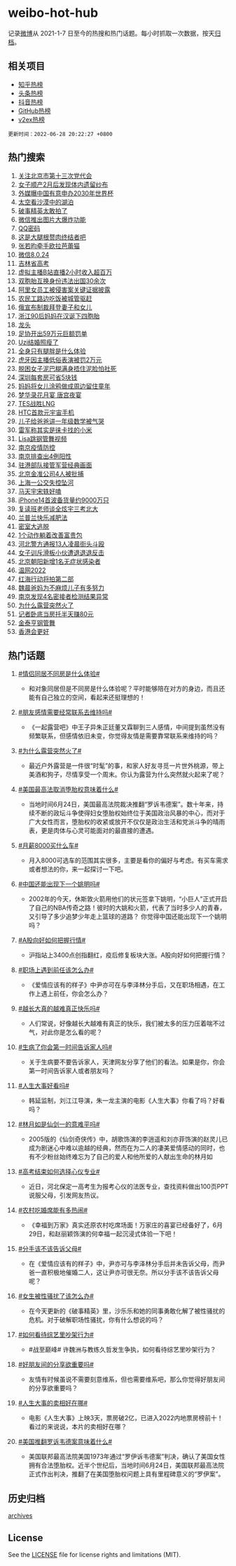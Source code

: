 # weibo-hot-hub

记录[微博](https://www.weibo.com)从 2021-1-7 日至今的热搜和热门话题。每小时抓取一次数据，按天[归档](archives)。

## 相关项目

- [知乎热榜](https://github.com/lonnyzhang423/zhihu-hot-hub)
- [头条热榜](https://github.com/lonnyzhang423/toutiao-hot-hub)
- [抖音热榜](https://github.com/lonnyzhang423/douyin-hot-hub)
- [GitHub热榜](https://github.com/lonnyzhang423/github-hot-hub)
- [v2ex热榜](https://github.com/lonnyzhang423/v2ex-hot-hub)


`更新时间：2022-06-28 20:22:27 +0800`

## 热门搜索

1. [关注北京市第十三次党代会](https://m.weibo.cn/search?containerid=100103type%3D1%26t%3D10%26q%3D%23%E5%85%B3%E6%B3%A8%E5%8C%97%E4%BA%AC%E5%B8%82%E7%AC%AC%E5%8D%81%E4%B8%89%E6%AC%A1%E5%85%9A%E4%BB%A3%E4%BC%9A%23&stream_entry_id=51&isnewpage=1&extparam=seat%3D1%26c_type%3D51%26dgr%3D0%26filter_type%3Drealtimehot%26pos%3D0%26cate%3D10103%26display_time%3D1656418946%26pre_seqid%3D1656418946397062340382&luicode=10000011&lfid=106003type%253D25%2526t%253D3%2526disable_hot%253D1%2526filter_type%253Drealtimehot)
1. [女子顺产2月后发现体内遗留纱布](https://m.weibo.cn/search?containerid=100103type%3D1%26t%3D10%26q%3D%23%E5%A5%B3%E5%AD%90%E9%A1%BA%E4%BA%A72%E6%9C%88%E5%90%8E%E5%8F%91%E7%8E%B0%E4%BD%93%E5%86%85%E9%81%97%E7%95%99%E7%BA%B1%E5%B8%83%23&stream_entry_id=31&isnewpage=1&extparam=seat%3D1%26c_type%3D31%26realpos%3D1%26cate%3D0%26lcate%3D5001%26dgr%3D0%26filter_type%3Drealtimehot%26flag%3D0%26pos%3D0%26display_time%3D1656418946%26pre_seqid%3D1656418946397062340382&luicode=10000011&lfid=106003type%253D25%2526t%253D3%2526disable_hot%253D1%2526filter_type%253Drealtimehot)
1. [外媒曝中国有意申办2030年世界杯](https://m.weibo.cn/search?containerid=100103type%3D1%26t%3D10%26q%3D%23%E5%A4%96%E5%AA%92%E6%9B%9D%E4%B8%AD%E5%9B%BD%E6%9C%89%E6%84%8F%E7%94%B3%E5%8A%9E2030%E5%B9%B4%E4%B8%96%E7%95%8C%E6%9D%AF%23&stream_entry_id=31&isnewpage=1&extparam=seat%3D1%26c_type%3D31%26realpos%3D2%26cate%3D0%26lcate%3D5001%26dgr%3D0%26filter_type%3Drealtimehot%26flag%3D1%26pos%3D1%26display_time%3D1656418946%26pre_seqid%3D1656418946397062340382&luicode=10000011&lfid=106003type%253D25%2526t%253D3%2526disable_hot%253D1%2526filter_type%253Drealtimehot)
1. [太空看沙漠中的湖泊](https://m.weibo.cn/search?containerid=100103type%3D1%26t%3D10%26q%3D%23%E5%A4%AA%E7%A9%BA%E7%9C%8B%E6%B2%99%E6%BC%A0%E4%B8%AD%E7%9A%84%E6%B9%96%E6%B3%8A%23&stream_entry_id=31&isnewpage=1&extparam=seat%3D1%26c_type%3D31%26realpos%3D3%26cate%3D0%26lcate%3D5001%26dgr%3D0%26filter_type%3Drealtimehot%26flag%3D0%26pos%3D2%26display_time%3D1656418946%26pre_seqid%3D1656418946397062340382&luicode=10000011&lfid=106003type%253D25%2526t%253D3%2526disable_hot%253D1%2526filter_type%253Drealtimehot)
1. [破事精英太敢拍了](https://m.weibo.cn/search?containerid=100103type%3D1%26t%3D10%26q%3D%23%E7%A0%B4%E4%BA%8B%E7%B2%BE%E8%8B%B1%E5%A4%AA%E6%95%A2%E6%8B%8D%E4%BA%86%23&stream_entry_id=31&isnewpage=1&extparam=seat%3D1%26c_type%3D31%26dgr%3D0%26cate%3D0%26lcate%3D5001%26filter_type%3Drealtimehot%26pos%3D3%26adid%3D158594%26display_time%3D1656418946%26pre_seqid%3D1656418946397062340382&luicode=10000011&lfid=106003type%253D25%2526t%253D3%2526disable_hot%253D1%2526filter_type%253Drealtimehot)
1. [微信推出图片大爆炸功能](https://m.weibo.cn/search?containerid=100103type%3D1%26t%3D10%26q%3D%23%E5%BE%AE%E4%BF%A1%E6%8E%A8%E5%87%BA%E5%9B%BE%E7%89%87%E5%A4%A7%E7%88%86%E7%82%B8%E5%8A%9F%E8%83%BD%23&stream_entry_id=31&isnewpage=1&extparam=seat%3D1%26c_type%3D31%26realpos%3D4%26cate%3D0%26lcate%3D5001%26dgr%3D0%26filter_type%3Drealtimehot%26flag%3D0%26pos%3D4%26display_time%3D1656418946%26pre_seqid%3D1656418946397062340382&luicode=10000011&lfid=106003type%253D25%2526t%253D3%2526disable_hot%253D1%2526filter_type%253Drealtimehot)
1. [QQ密码](https://m.weibo.cn/search?containerid=100103type%3D1%26t%3D10%26q%3DQQ%E5%AF%86%E7%A0%81&stream_entry_id=31&isnewpage=1&extparam=seat%3D1%26c_type%3D31%26realpos%3D5%26cate%3D0%26lcate%3D5001%26dgr%3D0%26filter_type%3Drealtimehot%26flag%3D1%26pos%3D5%26display_time%3D1656418946%26pre_seqid%3D1656418946397062340382&luicode=10000011&lfid=106003type%253D25%2526t%253D3%2526disable_hot%253D1%2526filter_type%253Drealtimehot)
1. [这是大腿根赘肉终结者吧](https://m.weibo.cn/search?containerid=100103type%3D1%26t%3D10%26q%3D%23%E8%BF%99%E6%98%AF%E5%A4%A7%E8%85%BF%E6%A0%B9%E8%B5%98%E8%82%89%E7%BB%88%E7%BB%93%E8%80%85%E5%90%A7%23&stream_entry_id=31&isnewpage=1&extparam=seat%3D1%26c_type%3D31%26realpos%3D6%26cate%3D0%26lcate%3D5001%26dgr%3D0%26filter_type%3Drealtimehot%26flag%3D16%26pos%3D6%26display_time%3D1656418946%26pre_seqid%3D1656418946397062340382&luicode=10000011&lfid=106003type%253D25%2526t%253D3%2526disable_hot%253D1%2526filter_type%253Drealtimehot)
1. [张若昀牵手欧拉芭蕾猫](https://m.weibo.cn/search?containerid=100103type%3D1%26t%3D10%26q%3D%23%E5%BC%A0%E8%8B%A5%E6%98%80%E7%89%B5%E6%89%8B%E6%AC%A7%E6%8B%89%E8%8A%AD%E8%95%BE%E7%8C%AB%23&stream_entry_id=31&isnewpage=1&extparam=seat%3D1%26c_type%3D31%26dgr%3D0%26cate%3D0%26topic_ad%3D1%26lcate%3D5001%26filter_type%3Drealtimehot%26pos%3D7%26adid%3D158506%26display_time%3D1656418946%26pre_seqid%3D1656418946397062340382&luicode=10000011&lfid=106003type%253D25%2526t%253D3%2526disable_hot%253D1%2526filter_type%253Drealtimehot)
1. [微信8.0.24](https://m.weibo.cn/search?containerid=100103type%3D1%26t%3D10%26q%3D%23%E5%BE%AE%E4%BF%A18.0.24%23&stream_entry_id=31&isnewpage=1&extparam=seat%3D1%26c_type%3D31%26realpos%3D7%26cate%3D0%26lcate%3D5001%26dgr%3D0%26filter_type%3Drealtimehot%26flag%3D0%26pos%3D8%26display_time%3D1656418946%26pre_seqid%3D1656418946397062340382&luicode=10000011&lfid=106003type%253D25%2526t%253D3%2526disable_hot%253D1%2526filter_type%253Drealtimehot)
1. [吉林省高考](https://m.weibo.cn/search?containerid=100103type%3D1%26t%3D10%26q%3D%23%E5%90%89%E6%9E%97%E7%9C%81%E9%AB%98%E8%80%83%23&stream_entry_id=31&isnewpage=1&extparam=seat%3D1%26c_type%3D31%26realpos%3D8%26cate%3D0%26lcate%3D5001%26dgr%3D0%26filter_type%3Drealtimehot%26flag%3D1%26pos%3D9%26display_time%3D1656418946%26pre_seqid%3D1656418946397062340382&luicode=10000011&lfid=106003type%253D25%2526t%253D3%2526disable_hot%253D1%2526filter_type%253Drealtimehot)
1. [虚拟主播B站直播2小时收入超百万](https://m.weibo.cn/search?containerid=100103type%3D1%26t%3D10%26q%3D%23%E8%99%9A%E6%8B%9F%E4%B8%BB%E6%92%ADB%E7%AB%99%E7%9B%B4%E6%92%AD2%E5%B0%8F%E6%97%B6%E6%94%B6%E5%85%A5%E8%B6%85%E7%99%BE%E4%B8%87%23&stream_entry_id=31&isnewpage=1&extparam=seat%3D1%26c_type%3D31%26realpos%3D9%26cate%3D0%26lcate%3D5001%26dgr%3D0%26filter_type%3Drealtimehot%26flag%3D0%26pos%3D10%26display_time%3D1656418946%26pre_seqid%3D1656418946397062340382&luicode=10000011&lfid=106003type%253D25%2526t%253D3%2526disable_hot%253D1%2526filter_type%253Drealtimehot)
1. [双胞胎互换身份违法出国30余次](https://m.weibo.cn/search?containerid=100103type%3D1%26t%3D10%26q%3D%23%E5%8F%8C%E8%83%9E%E8%83%8E%E4%BA%92%E6%8D%A2%E8%BA%AB%E4%BB%BD%E8%BF%9D%E6%B3%95%E5%87%BA%E5%9B%BD30%E4%BD%99%E6%AC%A1%23&stream_entry_id=31&isnewpage=1&extparam=seat%3D1%26c_type%3D31%26realpos%3D10%26cate%3D0%26lcate%3D5001%26dgr%3D0%26filter_type%3Drealtimehot%26flag%3D0%26pos%3D11%26display_time%3D1656418946%26pre_seqid%3D1656418946397062340382&luicode=10000011&lfid=106003type%253D25%2526t%253D3%2526disable_hot%253D1%2526filter_type%253Drealtimehot)
1. [阿里女员工被侵害案关键证据披露](https://m.weibo.cn/search?containerid=100103type%3D1%26t%3D10%26q%3D%23%E9%98%BF%E9%87%8C%E5%A5%B3%E5%91%98%E5%B7%A5%E8%A2%AB%E4%BE%B5%E5%AE%B3%E6%A1%88%E5%85%B3%E9%94%AE%E8%AF%81%E6%8D%AE%E6%8A%AB%E9%9C%B2%23&stream_entry_id=31&isnewpage=1&extparam=seat%3D1%26c_type%3D31%26realpos%3D11%26cate%3D0%26lcate%3D5001%26dgr%3D0%26filter_type%3Drealtimehot%26flag%3D0%26pos%3D12%26display_time%3D1656418946%26pre_seqid%3D1656418946397062340382&luicode=10000011&lfid=106003type%253D25%2526t%253D3%2526disable_hot%253D1%2526filter_type%253Drealtimehot)
1. [农民工路边吃饭被城管驱赶](https://m.weibo.cn/search?containerid=100103type%3D1%26t%3D10%26q%3D%23%E5%86%9C%E6%B0%91%E5%B7%A5%E8%B7%AF%E8%BE%B9%E5%90%83%E9%A5%AD%E8%A2%AB%E5%9F%8E%E7%AE%A1%E9%A9%B1%E8%B5%B6%23&stream_entry_id=31&isnewpage=1&extparam=seat%3D1%26c_type%3D31%26realpos%3D12%26cate%3D0%26lcate%3D5001%26dgr%3D0%26filter_type%3Drealtimehot%26flag%3D0%26pos%3D13%26display_time%3D1656418946%26pre_seqid%3D1656418946397062340382&luicode=10000011&lfid=106003type%253D25%2526t%253D3%2526disable_hot%253D1%2526filter_type%253Drealtimehot)
1. [俄宣布制裁拜登妻子和女儿](https://m.weibo.cn/search?containerid=100103type%3D1%26t%3D10%26q%3D%23%E4%BF%84%E5%AE%A3%E5%B8%83%E5%88%B6%E8%A3%81%E6%8B%9C%E7%99%BB%E5%A6%BB%E5%AD%90%E5%92%8C%E5%A5%B3%E5%84%BF%23&stream_entry_id=31&isnewpage=1&extparam=seat%3D1%26c_type%3D31%26realpos%3D13%26cate%3D0%26lcate%3D5001%26dgr%3D0%26filter_type%3Drealtimehot%26flag%3D1%26pos%3D14%26display_time%3D1656418946%26pre_seqid%3D1656418946397062340382&luicode=10000011&lfid=106003type%253D25%2526t%253D3%2526disable_hot%253D1%2526filter_type%253Drealtimehot)
1. [浙江90后妈妈在汉诞下四胞胎](https://m.weibo.cn/search?containerid=100103type%3D1%26t%3D10%26q%3D%23%E6%B5%99%E6%B1%9F90%E5%90%8E%E5%A6%88%E5%A6%88%E5%9C%A8%E6%B1%89%E8%AF%9E%E4%B8%8B%E5%9B%9B%E8%83%9E%E8%83%8E%23&stream_entry_id=31&isnewpage=1&extparam=seat%3D1%26c_type%3D31%26realpos%3D14%26cate%3D0%26lcate%3D5001%26dgr%3D0%26filter_type%3Drealtimehot%26flag%3D0%26pos%3D15%26display_time%3D1656418946%26pre_seqid%3D1656418946397062340382&luicode=10000011&lfid=106003type%253D25%2526t%253D3%2526disable_hot%253D1%2526filter_type%253Drealtimehot)
1. [龙头](https://m.weibo.cn/search?containerid=100103type%3D1%26t%3D10%26q%3D%E9%BE%99%E5%A4%B4&stream_entry_id=31&isnewpage=1&extparam=seat%3D1%26c_type%3D31%26realpos%3D15%26cate%3D0%26lcate%3D5001%26dgr%3D0%26filter_type%3Drealtimehot%26flag%3D1%26pos%3D16%26display_time%3D1656418946%26pre_seqid%3D1656418946397062340382&luicode=10000011&lfid=106003type%253D25%2526t%253D3%2526disable_hot%253D1%2526filter_type%253Drealtimehot)
1. [足协开出59万元巨额罚单](https://m.weibo.cn/search?containerid=100103type%3D1%26t%3D10%26q%3D%23%E8%B6%B3%E5%8D%8F%E5%BC%80%E5%87%BA59%E4%B8%87%E5%85%83%E5%B7%A8%E9%A2%9D%E7%BD%9A%E5%8D%95%23&stream_entry_id=31&isnewpage=1&extparam=seat%3D1%26c_type%3D31%26realpos%3D16%26cate%3D0%26lcate%3D5001%26dgr%3D0%26filter_type%3Drealtimehot%26flag%3D1%26pos%3D17%26display_time%3D1656418946%26pre_seqid%3D1656418946397062340382&luicode=10000011&lfid=106003type%253D25%2526t%253D3%2526disable_hot%253D1%2526filter_type%253Drealtimehot)
1. [Uzi结婚照瘦了](https://m.weibo.cn/search?containerid=100103type%3D1%26t%3D10%26q%3D%23Uzi%E7%BB%93%E5%A9%9A%E7%85%A7%E7%98%A6%E4%BA%86%23&stream_entry_id=31&isnewpage=1&extparam=seat%3D1%26c_type%3D31%26realpos%3D17%26cate%3D0%26lcate%3D5001%26dgr%3D0%26filter_type%3Drealtimehot%26flag%3D0%26pos%3D18%26display_time%3D1656418946%26pre_seqid%3D1656418946397062340382&luicode=10000011&lfid=106003type%253D25%2526t%253D3%2526disable_hot%253D1%2526filter_type%253Drealtimehot)
1. [全身只有腿胖是什么体验](https://m.weibo.cn/search?containerid=100103type%3D1%26t%3D10%26q%3D%23%E5%85%A8%E8%BA%AB%E5%8F%AA%E6%9C%89%E8%85%BF%E8%83%96%E6%98%AF%E4%BB%80%E4%B9%88%E4%BD%93%E9%AA%8C%23&stream_entry_id=31&isnewpage=1&extparam=seat%3D1%26c_type%3D31%26realpos%3D18%26cate%3D0%26lcate%3D5001%26dgr%3D0%26filter_type%3Drealtimehot%26flag%3D0%26pos%3D19%26display_time%3D1656418946%26pre_seqid%3D1656418946397062340382&luicode=10000011&lfid=106003type%253D25%2526t%253D3%2526disable_hot%253D1%2526filter_type%253Drealtimehot)
1. [虎牙因主播低俗表演被罚2万元](https://m.weibo.cn/search?containerid=100103type%3D1%26t%3D10%26q%3D%23%E8%99%8E%E7%89%99%E5%9B%A0%E4%B8%BB%E6%92%AD%E4%BD%8E%E4%BF%97%E8%A1%A8%E6%BC%94%E8%A2%AB%E7%BD%9A2%E4%B8%87%E5%85%83%23&stream_entry_id=31&isnewpage=1&extparam=seat%3D1%26c_type%3D31%26realpos%3D19%26cate%3D0%26lcate%3D5001%26dgr%3D0%26filter_type%3Drealtimehot%26flag%3D0%26pos%3D20%26display_time%3D1656418946%26pre_seqid%3D1656418946397062340382&luicode=10000011&lfid=106003type%253D25%2526t%253D3%2526disable_hot%253D1%2526filter_type%253Drealtimehot)
1. [脱困女子泥巴糊满身捂住泥脸怕社死](https://m.weibo.cn/search?containerid=100103type%3D1%26t%3D10%26q%3D%23%E8%84%B1%E5%9B%B0%E5%A5%B3%E5%AD%90%E6%B3%A5%E5%B7%B4%E7%B3%8A%E6%BB%A1%E8%BA%AB%E6%8D%82%E4%BD%8F%E6%B3%A5%E8%84%B8%E6%80%95%E7%A4%BE%E6%AD%BB%23&stream_entry_id=31&isnewpage=1&extparam=seat%3D1%26c_type%3D31%26realpos%3D20%26cate%3D0%26lcate%3D5001%26dgr%3D0%26filter_type%3Drealtimehot%26flag%3D0%26pos%3D21%26display_time%3D1656418946%26pre_seqid%3D1656418946397062340382&luicode=10000011&lfid=106003type%253D25%2526t%253D3%2526disable_hot%253D1%2526filter_type%253Drealtimehot)
1. [深圳每套房可省5块钱](https://m.weibo.cn/search?containerid=100103type%3D1%26t%3D10%26q%3D%23%E6%B7%B1%E5%9C%B3%E6%AF%8F%E5%A5%97%E6%88%BF%E5%8F%AF%E7%9C%815%E5%9D%97%E9%92%B1%23&stream_entry_id=31&isnewpage=1&extparam=seat%3D1%26c_type%3D31%26realpos%3D21%26cate%3D0%26lcate%3D5001%26dgr%3D0%26filter_type%3Drealtimehot%26flag%3D0%26pos%3D22%26display_time%3D1656418946%26pre_seqid%3D1656418946397062340382&luicode=10000011&lfid=106003type%253D25%2526t%253D3%2526disable_hot%253D1%2526filter_type%253Drealtimehot)
1. [妈妈将女儿涂鸦做成周边留住童年](https://m.weibo.cn/search?containerid=100103type%3D1%26t%3D10%26q%3D%23%E5%A6%88%E5%A6%88%E5%B0%86%E5%A5%B3%E5%84%BF%E6%B6%82%E9%B8%A6%E5%81%9A%E6%88%90%E5%91%A8%E8%BE%B9%E7%95%99%E4%BD%8F%E7%AB%A5%E5%B9%B4%23&stream_entry_id=31&isnewpage=1&extparam=seat%3D1%26c_type%3D31%26realpos%3D22%26cate%3D0%26lcate%3D5001%26dgr%3D0%26filter_type%3Drealtimehot%26flag%3D0%26pos%3D23%26display_time%3D1656418946%26pre_seqid%3D1656418946397062340382&luicode=10000011&lfid=106003type%253D25%2526t%253D3%2526disable_hot%253D1%2526filter_type%253Drealtimehot)
1. [梦华录花月宴 唐宫夜宴](https://m.weibo.cn/search?containerid=100103type%3D1%26t%3D10%26q%3D%E6%A2%A6%E5%8D%8E%E5%BD%95%E8%8A%B1%E6%9C%88%E5%AE%B4+%E5%94%90%E5%AE%AB%E5%A4%9C%E5%AE%B4&stream_entry_id=31&isnewpage=1&extparam=seat%3D1%26c_type%3D31%26realpos%3D23%26cate%3D0%26lcate%3D5001%26dgr%3D0%26filter_type%3Drealtimehot%26flag%3D0%26pos%3D24%26display_time%3D1656418946%26pre_seqid%3D1656418946397062340382&luicode=10000011&lfid=106003type%253D25%2526t%253D3%2526disable_hot%253D1%2526filter_type%253Drealtimehot)
1. [TES战胜LNG](https://m.weibo.cn/search?containerid=100103type%3D1%26t%3D10%26q%3D%23TES%E6%88%98%E8%83%9CLNG%23&stream_entry_id=31&isnewpage=1&extparam=seat%3D1%26c_type%3D31%26realpos%3D24%26cate%3D0%26lcate%3D5001%26dgr%3D0%26filter_type%3Drealtimehot%26flag%3D1%26pos%3D25%26display_time%3D1656418946%26pre_seqid%3D1656418946397062340382&luicode=10000011&lfid=106003type%253D25%2526t%253D3%2526disable_hot%253D1%2526filter_type%253Drealtimehot)
1. [HTC首款元宇宙手机](https://m.weibo.cn/search?containerid=100103type%3D1%26t%3D10%26q%3D%23HTC%E9%A6%96%E6%AC%BE%E5%85%83%E5%AE%87%E5%AE%99%E6%89%8B%E6%9C%BA%23&stream_entry_id=31&isnewpage=1&extparam=seat%3D1%26c_type%3D31%26realpos%3D25%26cate%3D0%26lcate%3D5001%26dgr%3D0%26filter_type%3Drealtimehot%26flag%3D1%26pos%3D26%26display_time%3D1656418946%26pre_seqid%3D1656418946397062340382&luicode=10000011&lfid=106003type%253D25%2526t%253D3%2526disable_hot%253D1%2526filter_type%253Drealtimehot)
1. [儿子给爸爸讲一年级数学被气哭](https://m.weibo.cn/search?containerid=100103type%3D1%26t%3D10%26q%3D%23%E5%84%BF%E5%AD%90%E7%BB%99%E7%88%B8%E7%88%B8%E8%AE%B2%E4%B8%80%E5%B9%B4%E7%BA%A7%E6%95%B0%E5%AD%A6%E8%A2%AB%E6%B0%94%E5%93%AD%23&stream_entry_id=31&isnewpage=1&extparam=seat%3D1%26c_type%3D31%26realpos%3D26%26cate%3D0%26lcate%3D5001%26dgr%3D0%26filter_type%3Drealtimehot%26flag%3D0%26pos%3D27%26display_time%3D1656418946%26pre_seqid%3D1656418946397062340382&luicode=10000011&lfid=106003type%253D25%2526t%253D3%2526disable_hot%253D1%2526filter_type%253Drealtimehot)
1. [雷军称其实是徕卡找的小米](https://m.weibo.cn/search?containerid=100103type%3D1%26t%3D10%26q%3D%23%E9%9B%B7%E5%86%9B%E7%A7%B0%E5%85%B6%E5%AE%9E%E6%98%AF%E5%BE%95%E5%8D%A1%E6%89%BE%E7%9A%84%E5%B0%8F%E7%B1%B3%23&stream_entry_id=31&isnewpage=1&extparam=seat%3D1%26c_type%3D31%26realpos%3D27%26cate%3D0%26lcate%3D5001%26dgr%3D0%26filter_type%3Drealtimehot%26flag%3D1%26pos%3D28%26display_time%3D1656418946%26pre_seqid%3D1656418946397062340382&luicode=10000011&lfid=106003type%253D25%2526t%253D3%2526disable_hot%253D1%2526filter_type%253Drealtimehot)
1. [Lisa跳钢管舞视频](https://m.weibo.cn/search?containerid=100103type%3D1%26t%3D10%26q%3D%23Lisa%E8%B7%B3%E9%92%A2%E7%AE%A1%E8%88%9E%E8%A7%86%E9%A2%91%23&stream_entry_id=31&isnewpage=1&extparam=seat%3D1%26c_type%3D31%26realpos%3D28%26cate%3D0%26lcate%3D5001%26dgr%3D0%26filter_type%3Drealtimehot%26flag%3D0%26pos%3D29%26display_time%3D1656418946%26pre_seqid%3D1656418946397062340382&luicode=10000011&lfid=106003type%253D25%2526t%253D3%2526disable_hot%253D1%2526filter_type%253Drealtimehot)
1. [南京疫情防控](https://m.weibo.cn/search?containerid=100103type%3D1%26t%3D10%26q%3D%23%E5%8D%97%E4%BA%AC%E7%96%AB%E6%83%85%E9%98%B2%E6%8E%A7%23&stream_entry_id=31&isnewpage=1&extparam=seat%3D1%26c_type%3D31%26realpos%3D29%26cate%3D0%26lcate%3D5001%26dgr%3D0%26filter_type%3Drealtimehot%26flag%3D0%26pos%3D30%26display_time%3D1656418946%26pre_seqid%3D1656418946397062340382&luicode=10000011&lfid=106003type%253D25%2526t%253D3%2526disable_hot%253D1%2526filter_type%253Drealtimehot)
1. [南京排查出4例阳性](https://m.weibo.cn/search?containerid=100103type%3D1%26t%3D10%26q%3D%23%E5%8D%97%E4%BA%AC%E6%8E%92%E6%9F%A5%E5%87%BA4%E4%BE%8B%E9%98%B3%E6%80%A7%23&stream_entry_id=31&isnewpage=1&extparam=seat%3D1%26c_type%3D31%26realpos%3D30%26cate%3D0%26lcate%3D5001%26dgr%3D0%26filter_type%3Drealtimehot%26flag%3D1%26pos%3D31%26display_time%3D1656418946%26pre_seqid%3D1656418946397062340382&luicode=10000011&lfid=106003type%253D25%2526t%253D3%2526disable_hot%253D1%2526filter_type%253Drealtimehot)
1. [驻港部队接管军营经典画面](https://m.weibo.cn/search?containerid=100103type%3D1%26t%3D10%26q%3D%23%E9%A9%BB%E6%B8%AF%E9%83%A8%E9%98%9F%E6%8E%A5%E7%AE%A1%E5%86%9B%E8%90%A5%E7%BB%8F%E5%85%B8%E7%94%BB%E9%9D%A2%23&stream_entry_id=31&isnewpage=1&extparam=seat%3D1%26c_type%3D31%26realpos%3D31%26cate%3D0%26lcate%3D5001%26dgr%3D0%26filter_type%3Drealtimehot%26flag%3D0%26pos%3D32%26display_time%3D1656418946%26pre_seqid%3D1656418946397062340382&luicode=10000011&lfid=106003type%253D25%2526t%253D3%2526disable_hot%253D1%2526filter_type%253Drealtimehot)
1. [北京金准公司4人被批捕](https://m.weibo.cn/search?containerid=100103type%3D1%26t%3D10%26q%3D%23%E5%8C%97%E4%BA%AC%E9%87%91%E5%87%86%E5%85%AC%E5%8F%B84%E4%BA%BA%E8%A2%AB%E6%89%B9%E6%8D%95%23&stream_entry_id=31&isnewpage=1&extparam=seat%3D1%26c_type%3D31%26realpos%3D32%26cate%3D0%26lcate%3D5001%26dgr%3D0%26filter_type%3Drealtimehot%26flag%3D0%26pos%3D33%26display_time%3D1656418946%26pre_seqid%3D1656418946397062340382&luicode=10000011&lfid=106003type%253D25%2526t%253D3%2526disable_hot%253D1%2526filter_type%253Drealtimehot)
1. [上海一公交失控坠河](https://m.weibo.cn/search?containerid=100103type%3D1%26t%3D10%26q%3D%23%E4%B8%8A%E6%B5%B7%E4%B8%80%E5%85%AC%E4%BA%A4%E5%A4%B1%E6%8E%A7%E5%9D%A0%E6%B2%B3%23&stream_entry_id=31&isnewpage=1&extparam=seat%3D1%26c_type%3D31%26realpos%3D33%26cate%3D0%26lcate%3D5001%26dgr%3D0%26filter_type%3Drealtimehot%26flag%3D0%26pos%3D34%26display_time%3D1656418946%26pre_seqid%3D1656418946397062340382&luicode=10000011&lfid=106003type%253D25%2526t%253D3%2526disable_hot%253D1%2526filter_type%253Drealtimehot)
1. [马天宇宋轶好嗑](https://m.weibo.cn/search?containerid=100103type%3D1%26t%3D10%26q%3D%E9%A9%AC%E5%A4%A9%E5%AE%87%E5%AE%8B%E8%BD%B6%E5%A5%BD%E5%97%91&stream_entry_id=31&isnewpage=1&extparam=seat%3D1%26c_type%3D31%26realpos%3D34%26cate%3D0%26lcate%3D5001%26dgr%3D0%26filter_type%3Drealtimehot%26flag%3D0%26pos%3D35%26display_time%3D1656418946%26pre_seqid%3D1656418946397062340382&luicode=10000011&lfid=106003type%253D25%2526t%253D3%2526disable_hot%253D1%2526filter_type%253Drealtimehot)
1. [iPhone14首波备货量约9000万只](https://m.weibo.cn/search?containerid=100103type%3D1%26t%3D10%26q%3D%23iPhone14%E9%A6%96%E6%B3%A2%E5%A4%87%E8%B4%A7%E9%87%8F%E7%BA%A69000%E4%B8%87%E5%8F%AA%23&stream_entry_id=31&isnewpage=1&extparam=seat%3D1%26c_type%3D31%26realpos%3D35%26cate%3D0%26lcate%3D5001%26dgr%3D0%26filter_type%3Drealtimehot%26flag%3D0%26pos%3D36%26display_time%3D1656418946%26pre_seqid%3D1656418946397062340382&luicode=10000011&lfid=106003type%253D25%2526t%253D3%2526disable_hot%253D1%2526filter_type%253Drealtimehot)
1. [复读班老师谈全炫宇三考北大](https://m.weibo.cn/search?containerid=100103type%3D1%26t%3D10%26q%3D%23%E5%A4%8D%E8%AF%BB%E7%8F%AD%E8%80%81%E5%B8%88%E8%B0%88%E5%85%A8%E7%82%AB%E5%AE%87%E4%B8%89%E8%80%83%E5%8C%97%E5%A4%A7%23&stream_entry_id=31&isnewpage=1&extparam=seat%3D1%26c_type%3D31%26realpos%3D36%26cate%3D0%26lcate%3D5001%26dgr%3D0%26filter_type%3Drealtimehot%26flag%3D0%26pos%3D37%26display_time%3D1656418946%26pre_seqid%3D1656418946397062340382&luicode=10000011&lfid=106003type%253D25%2526t%253D3%2526disable_hot%253D1%2526filter_type%253Drealtimehot)
1. [兰普兰快乐减肥法](https://m.weibo.cn/search?containerid=100103type%3D1%26t%3D10%26q%3D%23%E5%85%B0%E6%99%AE%E5%85%B0%E5%BF%AB%E4%B9%90%E5%87%8F%E8%82%A5%E6%B3%95%23&stream_entry_id=31&isnewpage=1&extparam=seat%3D1%26c_type%3D31%26realpos%3D37%26cate%3D0%26lcate%3D5001%26dgr%3D0%26filter_type%3Drealtimehot%26flag%3D1%26pos%3D38%26display_time%3D1656418946%26pre_seqid%3D1656418946397062340382&luicode=10000011&lfid=106003type%253D25%2526t%253D3%2526disable_hot%253D1%2526filter_type%253Drealtimehot)
1. [密室大逃脱](https://m.weibo.cn/search?containerid=100103type%3D1%26t%3D10%26q%3D%E5%AF%86%E5%AE%A4%E5%A4%A7%E9%80%83%E8%84%B1&stream_entry_id=31&isnewpage=1&extparam=seat%3D1%26c_type%3D31%26realpos%3D38%26cate%3D0%26lcate%3D5001%26dgr%3D0%26filter_type%3Drealtimehot%26flag%3D0%26pos%3D39%26display_time%3D1656418946%26pre_seqid%3D1656418946397062340382&luicode=10000011&lfid=106003type%253D25%2526t%253D3%2526disable_hot%253D1%2526filter_type%253Drealtimehot)
1. [1个动作躺着改善富贵包](https://m.weibo.cn/search?containerid=100103type%3D1%26t%3D10%26q%3D%231%E4%B8%AA%E5%8A%A8%E4%BD%9C%E8%BA%BA%E7%9D%80%E6%94%B9%E5%96%84%E5%AF%8C%E8%B4%B5%E5%8C%85%23&stream_entry_id=31&isnewpage=1&extparam=seat%3D1%26c_type%3D31%26realpos%3D39%26cate%3D0%26lcate%3D5001%26dgr%3D0%26filter_type%3Drealtimehot%26flag%3D0%26pos%3D40%26display_time%3D1656418946%26pre_seqid%3D1656418946397062340382&luicode=10000011&lfid=106003type%253D25%2526t%253D3%2526disable_hot%253D1%2526filter_type%253Drealtimehot)
1. [河北警方通报13人凌晨街头斗殴](https://m.weibo.cn/search?containerid=100103type%3D1%26t%3D10%26q%3D%23%E6%B2%B3%E5%8C%97%E8%AD%A6%E6%96%B9%E9%80%9A%E6%8A%A513%E4%BA%BA%E5%87%8C%E6%99%A8%E8%A1%97%E5%A4%B4%E6%96%97%E6%AE%B4%23&stream_entry_id=31&isnewpage=1&extparam=seat%3D1%26c_type%3D31%26realpos%3D40%26cate%3D0%26lcate%3D5001%26dgr%3D0%26filter_type%3Drealtimehot%26flag%3D1%26pos%3D41%26display_time%3D1656418946%26pre_seqid%3D1656418946397062340382&luicode=10000011&lfid=106003type%253D25%2526t%253D3%2526disable_hot%253D1%2526filter_type%253Drealtimehot)
1. [女子训斥滑板小伙遭退退退反击](https://m.weibo.cn/search?containerid=100103type%3D1%26t%3D10%26q%3D%23%E5%A5%B3%E5%AD%90%E8%AE%AD%E6%96%A5%E6%BB%91%E6%9D%BF%E5%B0%8F%E4%BC%99%E9%81%AD%E9%80%80%E9%80%80%E9%80%80%E5%8F%8D%E5%87%BB%23&stream_entry_id=31&isnewpage=1&extparam=seat%3D1%26c_type%3D31%26realpos%3D41%26cate%3D0%26lcate%3D5001%26dgr%3D0%26filter_type%3Drealtimehot%26flag%3D0%26pos%3D42%26display_time%3D1656418946%26pre_seqid%3D1656418946397062340382&luicode=10000011&lfid=106003type%253D25%2526t%253D3%2526disable_hot%253D1%2526filter_type%253Drealtimehot)
1. [北京朝阳新增1名无症状感染者](https://m.weibo.cn/search?containerid=100103type%3D1%26t%3D10%26q%3D%23%E5%8C%97%E4%BA%AC%E6%9C%9D%E9%98%B3%E6%96%B0%E5%A2%9E1%E5%90%8D%E6%97%A0%E7%97%87%E7%8A%B6%E6%84%9F%E6%9F%93%E8%80%85%23&stream_entry_id=31&isnewpage=1&extparam=seat%3D1%26c_type%3D31%26realpos%3D42%26cate%3D0%26lcate%3D5001%26dgr%3D0%26filter_type%3Drealtimehot%26flag%3D0%26pos%3D43%26display_time%3D1656418946%26pre_seqid%3D1656418946397062340382&luicode=10000011&lfid=106003type%253D25%2526t%253D3%2526disable_hot%253D1%2526filter_type%253Drealtimehot)
1. [温网2022](https://m.weibo.cn/search?containerid=100103type%3D1%26t%3D10%26q%3D%23%E6%B8%A9%E7%BD%912022%23&stream_entry_id=31&isnewpage=1&extparam=seat%3D1%26c_type%3D31%26realpos%3D43%26cate%3D0%26lcate%3D5001%26dgr%3D0%26filter_type%3Drealtimehot%26flag%3D1%26pos%3D44%26display_time%3D1656418946%26pre_seqid%3D1656418946397062340382&luicode=10000011&lfid=106003type%253D25%2526t%253D3%2526disable_hot%253D1%2526filter_type%253Drealtimehot)
1. [红海行动将拍第二部](https://m.weibo.cn/search?containerid=100103type%3D1%26t%3D10%26q%3D%23%E7%BA%A2%E6%B5%B7%E8%A1%8C%E5%8A%A8%E5%B0%86%E6%8B%8D%E7%AC%AC%E4%BA%8C%E9%83%A8%23&stream_entry_id=31&isnewpage=1&extparam=seat%3D1%26c_type%3D31%26realpos%3D44%26cate%3D0%26lcate%3D5001%26dgr%3D0%26filter_type%3Drealtimehot%26flag%3D0%26pos%3D45%26display_time%3D1656418946%26pre_seqid%3D1656418946397062340382&luicode=10000011&lfid=106003type%253D25%2526t%253D3%2526disable_hot%253D1%2526filter_type%253Drealtimehot)
1. [魏晨爸妈为不麻烦儿子有多努力](https://m.weibo.cn/search?containerid=100103type%3D1%26t%3D10%26q%3D%23%E9%AD%8F%E6%99%A8%E7%88%B8%E5%A6%88%E4%B8%BA%E4%B8%8D%E9%BA%BB%E7%83%A6%E5%84%BF%E5%AD%90%E6%9C%89%E5%A4%9A%E5%8A%AA%E5%8A%9B%23&stream_entry_id=31&isnewpage=1&extparam=seat%3D1%26c_type%3D31%26realpos%3D45%26cate%3D0%26lcate%3D5001%26dgr%3D0%26filter_type%3Drealtimehot%26flag%3D0%26pos%3D46%26display_time%3D1656418946%26pre_seqid%3D1656418946397062340382&luicode=10000011&lfid=106003type%253D25%2526t%253D3%2526disable_hot%253D1%2526filter_type%253Drealtimehot)
1. [南京发现4名密接者检测结果异常](https://m.weibo.cn/search?containerid=100103type%3D1%26t%3D10%26q%3D%23%E5%8D%97%E4%BA%AC%E5%8F%91%E7%8E%B04%E5%90%8D%E5%AF%86%E6%8E%A5%E8%80%85%E6%A3%80%E6%B5%8B%E7%BB%93%E6%9E%9C%E5%BC%82%E5%B8%B8%23&stream_entry_id=31&isnewpage=1&extparam=seat%3D1%26c_type%3D31%26realpos%3D46%26cate%3D0%26lcate%3D5001%26dgr%3D0%26filter_type%3Drealtimehot%26flag%3D0%26pos%3D47%26display_time%3D1656418946%26pre_seqid%3D1656418946397062340382&luicode=10000011&lfid=106003type%253D25%2526t%253D3%2526disable_hot%253D1%2526filter_type%253Drealtimehot)
1. [为什么露营突然火了](https://m.weibo.cn/search?containerid=100103type%3D1%26t%3D10%26q%3D%23%E4%B8%BA%E4%BB%80%E4%B9%88%E9%9C%B2%E8%90%A5%E7%AA%81%E7%84%B6%E7%81%AB%E4%BA%86%23&stream_entry_id=31&isnewpage=1&extparam=seat%3D1%26c_type%3D31%26realpos%3D47%26cate%3D0%26lcate%3D5001%26dgr%3D0%26filter_type%3Drealtimehot%26flag%3D0%26pos%3D48%26display_time%3D1656418946%26pre_seqid%3D1656418946397062340382&luicode=10000011&lfid=106003type%253D25%2526t%253D3%2526disable_hot%253D1%2526filter_type%253Drealtimehot)
1. [记者卧底当房托半天赚80元](https://m.weibo.cn/search?containerid=100103type%3D1%26t%3D10%26q%3D%23%E8%AE%B0%E8%80%85%E5%8D%A7%E5%BA%95%E5%BD%93%E6%88%BF%E6%89%98%E5%8D%8A%E5%A4%A9%E8%B5%9A80%E5%85%83%23&stream_entry_id=31&isnewpage=1&extparam=seat%3D1%26c_type%3D31%26realpos%3D48%26cate%3D0%26lcate%3D5001%26dgr%3D0%26filter_type%3Drealtimehot%26flag%3D0%26pos%3D49%26display_time%3D1656418946%26pre_seqid%3D1656418946397062340382&luicode=10000011&lfid=106003type%253D25%2526t%253D3%2526disable_hot%253D1%2526filter_type%253Drealtimehot)
1. [金泰亨钢管舞](https://m.weibo.cn/search?containerid=100103type%3D1%26t%3D10%26q%3D%23%E9%87%91%E6%B3%B0%E4%BA%A8%E9%92%A2%E7%AE%A1%E8%88%9E%23&stream_entry_id=31&isnewpage=1&extparam=seat%3D1%26c_type%3D31%26realpos%3D49%26cate%3D0%26lcate%3D5001%26dgr%3D0%26filter_type%3Drealtimehot%26flag%3D0%26pos%3D50%26display_time%3D1656418946%26pre_seqid%3D1656418946397062340382&luicode=10000011&lfid=106003type%253D25%2526t%253D3%2526disable_hot%253D1%2526filter_type%253Drealtimehot)
1. [香港会更好](https://m.weibo.cn/search?containerid=100103type%3D1%26t%3D10%26q%3D%23%E9%A6%99%E6%B8%AF%E4%BC%9A%E6%9B%B4%E5%A5%BD%23&stream_entry_id=31&isnewpage=1&extparam=seat%3D1%26c_type%3D31%26realpos%3D50%26cate%3D0%26lcate%3D5001%26dgr%3D0%26filter_type%3Drealtimehot%26flag%3D1%26pos%3D51%26display_time%3D1656418946%26pre_seqid%3D1656418946397062340382&luicode=10000011&lfid=106003type%253D25%2526t%253D3%2526disable_hot%253D1%2526filter_type%253Drealtimehot)

## 热门话题

1. [#情侣同居不同房是什么体验#](https://m.weibo.cn/search?containerid=231522type%3D1%26t%3D10%26q%3D%23%E6%83%85%E4%BE%A3%E5%90%8C%E5%B1%85%E4%B8%8D%E5%90%8C%E6%88%BF%E6%98%AF%E4%BB%80%E4%B9%88%E4%BD%93%E9%AA%8C%23&stream_entry_id=128&isnewpage=1&extparam=seat%3D1%26unitid%3D1656329465715%26c_type%3D128%26dgr%3D0%26cate%3D5004%26pos%3D1-0-0%26lcate%3D5004%26display_time%3D1656418947%26pre_seqid%3D1656418947714092603397&luicode=10000011&lfid=231648_-_4)
    - 和对象同居但是不同房是什么体验呢？平时能够陪在对方的身边，而且还能有自己独立的空间，看起来还挺理想的！

1. [#朋友感情需要经常联系去维持吗#](https://m.weibo.cn/search?containerid=231522type%3D1%26t%3D10%26q%3D%23%E6%9C%8B%E5%8F%8B%E6%84%9F%E6%83%85%E9%9C%80%E8%A6%81%E7%BB%8F%E5%B8%B8%E8%81%94%E7%B3%BB%E5%8E%BB%E7%BB%B4%E6%8C%81%E5%90%97%23&stream_entry_id=128&isnewpage=1&extparam=seat%3D1%26unitid%3D1656324362320%26c_type%3D128%26dgr%3D0%26cate%3D5004%26pos%3D1-0-1%26lcate%3D5004%26display_time%3D1656418947%26pre_seqid%3D1656418947714092603397&luicode=10000011&lfid=231648_-_4)
    - 《一起露营吧》中王子异朱正廷董又霖聊到三人感情，中间提到虽然没有频繁联系，但感情依旧未变，你觉得友情是需要靠常联系来维持的吗？

1. [#为什么露营突然火了#](https://m.weibo.cn/search?containerid=231522type%3D1%26t%3D10%26q%3D%23%E4%B8%BA%E4%BB%80%E4%B9%88%E9%9C%B2%E8%90%A5%E7%AA%81%E7%84%B6%E7%81%AB%E4%BA%86%23&stream_entry_id=128&isnewpage=1&extparam=seat%3D1%26unitid%3D44592%26c_type%3D128%26dgr%3D0%26cate%3D5004%26pos%3D1-0-2%26lcate%3D5004%26display_time%3D1656418947%26pre_seqid%3D1656418947714092603397&luicode=10000011&lfid=231648_-_4)
    - 最近户外露营是一件很“时髦”的事，和家人好友寻觅一片世外桃源，带上美酒和狗子，尽情享受一个周末。你认为露营为什么突然就火起来了呢？

1. [#美国最高法取消堕胎权意味着什么#](https://m.weibo.cn/search?containerid=231522type%3D1%26t%3D10%26q%3D%23%E7%BE%8E%E5%9B%BD%E6%9C%80%E9%AB%98%E6%B3%95%E5%8F%96%E6%B6%88%E5%A0%95%E8%83%8E%E6%9D%83%E6%84%8F%E5%91%B3%E7%9D%80%E4%BB%80%E4%B9%88%23&stream_entry_id=128&isnewpage=1&extparam=seat%3D1%26unitid%3D44528%26c_type%3D128%26dgr%3D0%26cate%3D5004%26pos%3D1-0-3%26lcate%3D5004%26display_time%3D1656418947%26pre_seqid%3D1656418947714092603397&luicode=10000011&lfid=231648_-_4)
    - 当地时间6月24日，美国最高法院裁决推翻“罗诉韦德案”。数十年来，持续不断的政坛斗争使得妇女堕胎权始终位于美国政治风暴的中心，而对于广大女性而言，堕胎权的收紧或放开不仅仅是政治生活和党派斗争的晴雨表，更是肉体与心灵可能面对的最直接的遭遇。

1. [#月薪8000买什么车#](https://m.weibo.cn/search?containerid=231522type%3D1%26t%3D10%26q%3D%23%E6%9C%88%E8%96%AA8000%E4%B9%B0%E4%BB%80%E4%B9%88%E8%BD%A6%23&stream_entry_id=128&isnewpage=1&extparam=seat%3D1%26unitid%3D44605%26c_type%3D128%26dgr%3D0%26cate%3D5004%26pos%3D1-0-4%26lcate%3D5004%26display_time%3D1656418947%26pre_seqid%3D1656418947714092603397&luicode=10000011&lfid=231648_-_4)
    - 月入8000可选车的范围其实很多，主要是看你的偏好与考虑。有买车需求或者想法的你，来一起探讨一下吧。

1. [#中国还能出现下一个姚明吗#](https://m.weibo.cn/search?containerid=231522type%3D1%26t%3D10%26q%3D%23%E4%B8%AD%E5%9B%BD%E8%BF%98%E8%83%BD%E5%87%BA%E7%8E%B0%E4%B8%8B%E4%B8%80%E4%B8%AA%E5%A7%9A%E6%98%8E%E5%90%97%23&stream_entry_id=128&isnewpage=1&extparam=seat%3D1%26unitid%3D44582%26c_type%3D128%26dgr%3D0%26cate%3D5004%26pos%3D1-0-5%26lcate%3D5004%26display_time%3D1656418947%26pre_seqid%3D1656418947714092603397&luicode=10000011&lfid=231648_-_4)
    - 2002年的今天，休斯敦火箭用他们的状元签拿下姚明，“小巨人”正式开启了自己的NBA传奇之路！彼时的大姚和火箭，代表了当时多少人的青春，又引导了多少追梦少年走上篮球的道路？
你觉得中国还能出现下一个姚明吗？

1. [#A股向好如何把握行情#](https://m.weibo.cn/search?containerid=231522type%3D1%26t%3D10%26q%3D%23A%E8%82%A1%E5%90%91%E5%A5%BD%E5%A6%82%E4%BD%95%E6%8A%8A%E6%8F%A1%E8%A1%8C%E6%83%85%23&stream_entry_id=128&isnewpage=1&extparam=seat%3D1%26unitid%3D44593%26c_type%3D128%26dgr%3D0%26cate%3D5004%26pos%3D1-0-6%26lcate%3D5004%26display_time%3D1656418947%26pre_seqid%3D1656418947714092603397&luicode=10000011&lfid=231648_-_4)
    - 沪指站上3400点创指翻红，疫后修复板块大涨。A股向好如何把握行情？

1. [#职场上遇到前任该怎么办#](https://m.weibo.cn/search?containerid=231522type%3D1%26t%3D10%26q%3D%23%E8%81%8C%E5%9C%BA%E4%B8%8A%E9%81%87%E5%88%B0%E5%89%8D%E4%BB%BB%E8%AF%A5%E6%80%8E%E4%B9%88%E5%8A%9E%23&stream_entry_id=128&isnewpage=1&extparam=seat%3D1%26unitid%3D44597%26c_type%3D128%26dgr%3D0%26cate%3D5004%26pos%3D1-0-7%26lcate%3D5004%26display_time%3D1656418947%26pre_seqid%3D1656418947714092603397&luicode=10000011&lfid=231648_-_4)
    - 《爱情应该有的样子》中尹亦可在与李泽林分手后，又在职场相遇，在工作上遇上前任，你会怎么办？

1. [#越长大真的越难真正快乐吗#](https://m.weibo.cn/search?containerid=231522type%3D1%26t%3D10%26q%3D%23%E8%B6%8A%E9%95%BF%E5%A4%A7%E7%9C%9F%E7%9A%84%E8%B6%8A%E9%9A%BE%E7%9C%9F%E6%AD%A3%E5%BF%AB%E4%B9%90%E5%90%97%23&stream_entry_id=128&isnewpage=1&extparam=seat%3D1%26unitid%3D44589%26c_type%3D128%26dgr%3D0%26cate%3D5004%26pos%3D1-0-8%26lcate%3D5004%26display_time%3D1656418947%26pre_seqid%3D1656418947714092603397&luicode=10000011&lfid=231648_-_4)
    - 人们常说，好像越长大越难有真正的快乐，我们被太多的压力压着喘不过气，对此你是怎么看的呢？

1. [#生病了你会第一时间告诉家人吗#](https://m.weibo.cn/search?containerid=231522type%3D1%26t%3D10%26q%3D%23%E7%94%9F%E7%97%85%E4%BA%86%E4%BD%A0%E4%BC%9A%E7%AC%AC%E4%B8%80%E6%97%B6%E9%97%B4%E5%91%8A%E8%AF%89%E5%AE%B6%E4%BA%BA%E5%90%97%23&stream_entry_id=128&isnewpage=1&extparam=seat%3D1%26unitid%3D44578%26c_type%3D128%26dgr%3D0%26cate%3D5004%26pos%3D1-0-9%26lcate%3D5004%26display_time%3D1656418947%26pre_seqid%3D1656418947714092603397&luicode=10000011&lfid=231648_-_4)
    - 关于生病要不要告诉家人，天津网友分享了他们的看法。如果是你，你会第一时间告诉家人或者朋友吗？

1. [#人生大事好看吗#](https://m.weibo.cn/search?containerid=231522type%3D1%26t%3D10%26q%3D%23%E4%BA%BA%E7%94%9F%E5%A4%A7%E4%BA%8B%E5%A5%BD%E7%9C%8B%E5%90%97%23&stream_entry_id=128&isnewpage=1&extparam=seat%3D1%26unitid%3D44530%26c_type%3D128%26dgr%3D0%26cate%3D5004%26pos%3D1-0-10%26lcate%3D5004%26display_time%3D1656418947%26pre_seqid%3D1656418947714092603397&luicode=10000011&lfid=231648_-_4)
    - 韩延监制，刘江江导演，朱一龙主演的电影《人生大事》你看了吗？好看吗？

1. [#林月如是仙剑一的意难平吗#](https://m.weibo.cn/search?containerid=231522type%3D1%26t%3D10%26q%3D%23%E6%9E%97%E6%9C%88%E5%A6%82%E6%98%AF%E4%BB%99%E5%89%91%E4%B8%80%E7%9A%84%E6%84%8F%E9%9A%BE%E5%B9%B3%E5%90%97%23&stream_entry_id=128&isnewpage=1&extparam=seat%3D1%26unitid%3D44522%26c_type%3D128%26dgr%3D0%26cate%3D5004%26pos%3D1-0-11%26lcate%3D5004%26display_time%3D1656418947%26pre_seqid%3D1656418947714092603397&luicode=10000011&lfid=231648_-_4)
    - 2005版的《仙剑奇侠传》中，胡歌饰演的李逍遥和刘亦菲饰演的赵灵儿已成为剧迷心中难以逾越的经典，然而在为二人的凄美爱情感动的同时，也有不少粉丝始终难忘为了自己的爱人和他所爱的人献出生命的林月如

1. [#高考结束如何选择心仪专业#](https://m.weibo.cn/search?containerid=231522type%3D1%26t%3D10%26q%3D%23%E9%AB%98%E8%80%83%E7%BB%93%E6%9D%9F%E5%A6%82%E4%BD%95%E9%80%89%E6%8B%A9%E5%BF%83%E4%BB%AA%E4%B8%93%E4%B8%9A%23&stream_entry_id=128&isnewpage=1&extparam=seat%3D1%26unitid%3D44572%26c_type%3D128%26dgr%3D0%26cate%3D5004%26pos%3D1-0-12%26lcate%3D5004%26display_time%3D1656418947%26pre_seqid%3D1656418947714092603397&luicode=10000011&lfid=231648_-_4)
    - 近日，河北保定一高考生为报考心仪的法医专业，查找资料做出100页PPT说服父母，引发网友热议。

1. [#农村吃婚席能有多热闹#](https://m.weibo.cn/search?containerid=231522type%3D1%26t%3D10%26q%3D%23%E5%86%9C%E6%9D%91%E5%90%83%E5%A9%9A%E5%B8%AD%E8%83%BD%E6%9C%89%E5%A4%9A%E7%83%AD%E9%97%B9%23&stream_entry_id=128&isnewpage=1&extparam=seat%3D1%26unitid%3D1656389768014%26c_type%3D128%26dgr%3D0%26cate%3D5004%26pos%3D1-0-13%26lcate%3D5004%26display_time%3D1656418947%26pre_seqid%3D1656418947714092603397&luicode=10000011&lfid=231648_-_4)
    - 《幸福到万家》真实还原农村吃席场面！万家庄的喜宴已经备好了，6月29日，和赵丽颖饰演的何幸福一起沉浸式体验一下吧！

1. [#分手该不该告诉父母#](https://m.weibo.cn/search?containerid=231522type%3D1%26t%3D10%26q%3D%23%E5%88%86%E6%89%8B%E8%AF%A5%E4%B8%8D%E8%AF%A5%E5%91%8A%E8%AF%89%E7%88%B6%E6%AF%8D%23&stream_entry_id=128&isnewpage=1&extparam=seat%3D1%26unitid%3D44570%26c_type%3D128%26dgr%3D0%26cate%3D5004%26pos%3D1-0-14%26lcate%3D5004%26display_time%3D1656418947%26pre_seqid%3D1656418947714092603397&luicode=10000011&lfid=231648_-_4)
    - 在《爱情应该有的样子》中，尹亦可与李泽林分手后并未告诉父母，而尹爸一直积极地催婚二人，这让尹亦可很无奈。所以分手该不该告诉父母呢？

1. [#女生被性骚扰了该怎么办#](https://m.weibo.cn/search?containerid=231522type%3D1%26t%3D10%26q%3D%23%E5%A5%B3%E7%94%9F%E8%A2%AB%E6%80%A7%E9%AA%9A%E6%89%B0%E4%BA%86%E8%AF%A5%E6%80%8E%E4%B9%88%E5%8A%9E%23&stream_entry_id=128&isnewpage=1&extparam=seat%3D1%26unitid%3D44524%26c_type%3D128%26dgr%3D0%26cate%3D5004%26pos%3D1-0-15%26lcate%3D5004%26display_time%3D1656418947%26pre_seqid%3D1656418947714092603397&luicode=10000011&lfid=231648_-_4)
    - 在今天更新的《破事精英》里，沙乐乐和她的同事勇敢化解了被性骚扰的危机。对于破解职场性骚扰，你有什么想说的吗？

1. [#如何看待综艺里吵架行为#](https://m.weibo.cn/search?containerid=231522type%3D1%26t%3D10%26q%3D%23%E5%A6%82%E4%BD%95%E7%9C%8B%E5%BE%85%E7%BB%BC%E8%89%BA%E9%87%8C%E5%90%B5%E6%9E%B6%E8%A1%8C%E4%B8%BA%23&stream_entry_id=128&isnewpage=1&extparam=seat%3D1%26unitid%3D44532%26c_type%3D128%26dgr%3D0%26cate%3D5004%26pos%3D1-0-16%26lcate%3D5004%26display_time%3D1656418947%26pre_seqid%3D1656418947714092603397&luicode=10000011&lfid=231648_-_4)
    - #战至巅峰#  许魏洲与教练久哲发生争执，如何看待综艺里吵架行为？

1. [#好朋友间的分享欲重要吗#](https://m.weibo.cn/search?containerid=231522type%3D1%26t%3D10%26q%3D%23%E5%A5%BD%E6%9C%8B%E5%8F%8B%E9%97%B4%E7%9A%84%E5%88%86%E4%BA%AB%E6%AC%B2%E9%87%8D%E8%A6%81%E5%90%97%23&stream_entry_id=128&isnewpage=1&extparam=seat%3D1%26unitid%3D44574%26c_type%3D128%26dgr%3D0%26cate%3D5004%26pos%3D1-0-17%26lcate%3D5004%26display_time%3D1656418947%26pre_seqid%3D1656418947714092603397&luicode=10000011&lfid=231648_-_4)
    - 友情有时候虽说不需要刻意维系，但也需要维系吧，那么你觉得好朋友间的分享欲重要吗？

1. [#人生大事的卖相好在哪#](https://m.weibo.cn/search?containerid=231522type%3D1%26t%3D10%26q%3D%23%E4%BA%BA%E7%94%9F%E5%A4%A7%E4%BA%8B%E7%9A%84%E5%8D%96%E7%9B%B8%E5%A5%BD%E5%9C%A8%E5%93%AA%23&stream_entry_id=128&isnewpage=1&extparam=seat%3D1%26unitid%3D44567%26c_type%3D128%26dgr%3D0%26cate%3D5004%26pos%3D1-0-18%26lcate%3D5004%26display_time%3D1656418947%26pre_seqid%3D1656418947714092603397&luicode=10000011&lfid=231648_-_4)
    - 电影《人生大事》上映3天，票房破2亿，已进入2022内地票房榜前十！看过的来说说，本片的卖相好在哪？

1. [#美国推翻罗诉韦德案意味着什么#](https://m.weibo.cn/search?containerid=231522type%3D1%26t%3D10%26q%3D%23%E7%BE%8E%E5%9B%BD%E6%8E%A8%E7%BF%BB%E7%BD%97%E8%AF%89%E9%9F%A6%E5%BE%B7%E6%A1%88%E6%84%8F%E5%91%B3%E7%9D%80%E4%BB%80%E4%B9%88%23&stream_entry_id=128&isnewpage=1&extparam=seat%3D1%26unitid%3D44563%26c_type%3D128%26dgr%3D0%26cate%3D5004%26pos%3D1-0-19%26lcate%3D5004%26display_time%3D1656418947%26pre_seqid%3D1656418947714092603397&luicode=10000011&lfid=231648_-_4)
    - 美国联邦最高法院美国1973年通过“罗伊诉韦德案”判决，确认了美国女性拥有合法堕胎权。近半个世纪后，当地时间6月24日，美国联邦最高法院正式作出判决，推翻了在美国堕胎权问题上具有里程碑意义的“罗伊案”。


## 历史归档

[archives](archives)

## License

See the [LICENSE](LICENSE) file for license rights and limitations (MIT).
